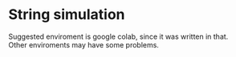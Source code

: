 # String simulation
Suggested enviroment is google colab, since it was written in that.   
Other enviroments may have some problems.
